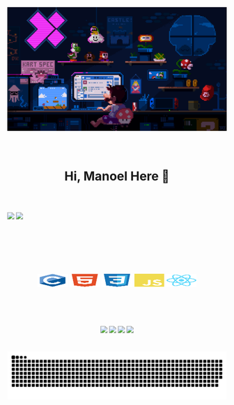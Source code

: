 
<div>
  <img height="screen" width="screen" align="center" alt="coding-time" src="code2.gif">
</div>

<br></br>

<h1 align="center">Hi, Manoel Here 👋</h1>

<br></br>

<div>
  <img src="https://github-readme-stats.vercel.app/api?username=Manoel-Nogueira&show_icons=true&theme=algolia&include_all_commits=true&count_private=true"/>
  <img src="https://github-readme-stats.vercel.app/api/top-langs/?username=Manoel-Nogueira&layout=compact&langs_count=16&theme=algolia"/>
</div>

<br></br>

<div align="center"> 
  <div> 
    <h1></h1>
    <br></br>
    <img align="center" height="30" width="70" alt="c-icon" src="https://github.com/devicons/devicon/blob/master/icons/c/c-original.svg?short_path=d0841f2">
    <img align="center" height="30" width="70" alt="html-icon" src="https://github.com/devicons/devicon/blob/master/icons/html5/html5-plain.svg">
    <img align="center" height="30" width="70" alt="css-icon" src="https://github.com/devicons/devicon/blob/master/icons/css3/css3-original.svg">
    <img align="center" height="30" width="70" alt="js-icon"  src="https://github.com/devicons/devicon/blob/master/icons/javascript/javascript-plain.svg">
    <img align="center" height="30" width="70" alt="react-icon" src="https://github.com/devicons/devicon/blob/master/icons/react/react-original.svg">
    <br></br>
    <h1></h1>
    <br></br>
  </div>
  <div>
    <a href="mailto: nogueirafilho888@gmail.com" target="_blank"><img src="https://img.shields.io/badge/-Gmail-F23838?style=for-the-badge&logo=gmail&logoColor=white" target="_blank"></a>
    <a href="" target="_blank"><img src="https://img.shields.io/badge/-LinkedIn-%230077B5?style=for-the-badge&logo=linkedin&logoColor=white" target="_blank"></a>
    <a href="https://instagram.com/manoeln._" target="_blank"><img src="https://img.shields.io/badge/-Instagram-D9298A?style=for-the-badge&logo=instagram&logoColor=white" target="_blank"></a>
    <a href="https://discord.com/invite/NwYHQuY3" target="_blank"><img src="https://img.shields.io/badge/Discord-7289DA?style=for-the-badge&logo=discord&logoColor=white" target="_blank"></a>
    <h1></h1>  
  </div>
</div>

![snake gif](https://github.com/Manoel-Nogueira/Manoel-Nogueira/blob/output/github-contribution-grid-snake-dark.svg)

<h1></h1>
